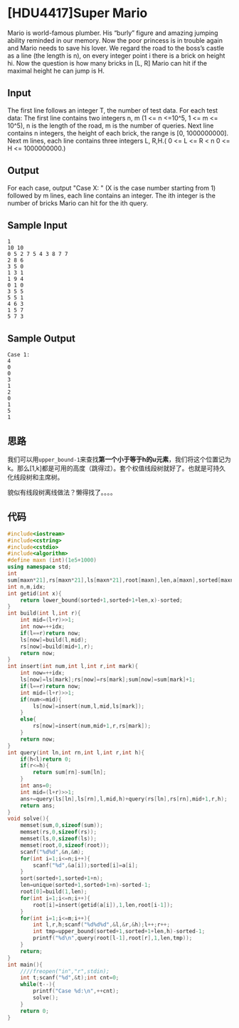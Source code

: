 # [HDU4417]Super Mario

Mario is world-famous plumber. His “burly” figure and amazing jumping ability reminded in our memory. Now the poor princess is in trouble again and Mario needs to save his lover. We regard the road to the boss’s castle as a line (the length is n), on every integer point i there is a brick on height hi. Now the question is how many bricks in [L, R] Mario can hit if the maximal height he can jump is H.

## Input

The first line follows an integer T, the number of test data. 
For each test data: 
The first line contains two integers n, m (1 <= n <=10^5, 1 <= m <= 10^5), n is the length of the road, m is the number of queries. 
Next line contains n integers, the height of each brick, the range is [0, 1000000000]. 
Next m lines, each line contains three integers L, R,H.( 0 <= L <= R < n 0 <= H <= 1000000000.)

## Output

For each case, output "Case X: " (X is the case number starting from 1) followed by m lines, each line contains an integer. The ith integer is the number of bricks Mario can hit for the ith query. 

## Sample Input

```
1
10 10
0 5 2 7 5 4 3 8 7 7 
2 8 6
3 5 0
1 3 1
1 9 4
0 1 0
3 5 5
5 5 1
4 6 3
1 5 7
5 7 3
```

## Sample Output

```
Case 1:
4
0
0
3
1
2
0
1
5
1
```



## 思路

我们可以用```upper_bound-1```来查找**第一个小于等于h的u元素**，我们将这个位置记为k。那么[1,k]都是可用的高度（跳得过）。套个权值线段树就好了。也就是可持久化线段树和主席树。

貌似有线段树离线做法？懒得找了。。。。

## 代码

```cpp
#include<iostream>
#include<cstring>
#include<cstdio>
#include<algorithm>
#define maxn (int)(1e5+1000)
using namespace std;
int 
sum[maxn*21],rs[maxn*21],ls[maxn*21],root[maxn],len,a[maxn],sorted[maxn];
int n,m,idx;
int getid(int x){
	return lower_bound(sorted+1,sorted+1+len,x)-sorted;
}
int build(int l,int r){
	int mid=(l+r)>>1;
	int now=++idx;
	if(l==r)return now;
	ls[now]=build(l,mid);
	rs[now]=build(mid+1,r);
	return now;
}
int insert(int num,int l,int r,int mark){
	int now=++idx;
	ls[now]=ls[mark];rs[now]=rs[mark];sum[now]=sum[mark]+1;
	if(l==r)return now;
	int mid=(l+r)>>1;
	if(num<=mid){
		ls[now]=insert(num,l,mid,ls[mark]);
	}
	else{
		rs[now]=insert(num,mid+1,r,rs[mark]);
	}
	return now;
}
int query(int ln,int rn,int l,int r,int h){
	if(h<l)return 0;
	if(r<=h){
		return sum[rn]-sum[ln];
	}
	int ans=0;
	int mid=(l+r)>>1;
	ans+=query(ls[ln],ls[rn],l,mid,h)+query(rs[ln],rs[rn],mid+1,r,h);
	return ans;
}
void solve(){
	memset(sum,0,sizeof(sum));
	memset(rs,0,sizeof(rs));
	memset(ls,0,sizeof(ls));
	memset(root,0,sizeof(root));
	scanf("%d%d",&n,&m);
	for(int i=1;i<=n;i++){
		scanf("%d",&a[i]);sorted[i]=a[i];
	}
	sort(sorted+1,sorted+1+n);
	len=unique(sorted+1,sorted+1+n)-sorted-1;
	root[0]=build(1,len);
	for(int i=1;i<=n;i++){
		root[i]=insert(getid(a[i]),1,len,root[i-1]);
	}
	for(int i=1;i<=m;i++){
		int l,r,h;scanf("%d%d%d",&l,&r,&h);l++;r++;
		int tmp=upper_bound(sorted+1,sorted+1+len,h)-sorted-1;
		printf("%d\n",query(root[l-1],root[r],1,len,tmp));
	}
	return;
}
int main(){
	////freopen("in","r",stdin);
	int t;scanf("%d",&t);int cnt=0;
	while(t--){
		printf("Case %d:\n",++cnt);
		solve();
	}
	return 0;
}
```



